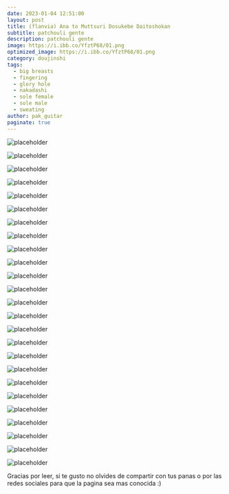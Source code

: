 ```yaml
---
date: 2023-01-04 12:51:00
layout: post
title: (flanvia) Ana to Muttsuri Dosukebe Daitoshokan
subtitle: patchouli gente
description: patchouli gente
image: https://i.ibb.co/YfztP68/01.png
optimized_image: https://i.ibb.co/YfztP68/01.png
category: doujinshi
tags:
  - big breasts
  - fingering
  - glory hole
  - nakadashi
  - sole female
  - sole male
  - sweating
author: pak_guitar
paginate: true
---
```


![placeholder](https://i.ibb.co/M240sWn/03.png)

![placeholder](https://i.ibb.co/jH7W2pH/04.png)

![placeholder](https://i.ibb.co/NsQzG3N/05.png)

![placeholder](https://i.ibb.co/TczL148/06.png)

![placeholder](https://i.ibb.co/2sM2Kjh/07.png)

![placeholder](https://i.ibb.co/PTSDbGh/08.png)

![placeholder](https://i.ibb.co/4d5Z6Q0/09.png)

![placeholder](https://i.ibb.co/kS0psYF/10.png)

![placeholder](https://i.ibb.co/TKQ5Bf8/11.png)

![placeholder](https://i.ibb.co/bgGPtnv/12.png)

![placeholder](https://i.ibb.co/vhm6WMn/13.png)

![placeholder](https://i.ibb.co/0JwmTwq/14.png)

![placeholder](https://i.ibb.co/dmdhw3Y/15.png)

![placeholder](https://i.ibb.co/D9B29Xv/16.png)

![placeholder](https://i.ibb.co/64r6RKG/17.png)

![placeholder](https://i.ibb.co/s6zXVjK/18.png)

![placeholder](https://i.ibb.co/fMmhHQd/19.png)

![placeholder](https://i.ibb.co/s20Nsk4/20.png)

![placeholder](https://i.ibb.co/0KmSNRP/21.png)

![placeholder](https://i.ibb.co/W02zzZG/22.png)

![placeholder](https://i.ibb.co/fqswLKM/23.png)

![placeholder](https://i.ibb.co/p0w2rb6/24.png)

![placeholder](https://i.ibb.co/J2fJ5Hb/25.png)

![placeholder](https://i.ibb.co/gwvxn9P/26.png)

![placeholder](https://i.ibb.co/v1snTvT/27.png)



Gracias por leer, si te gusto no olvides de compartir
con tus panas o por las redes sociales para que la
pagina sea mas conocida :)
